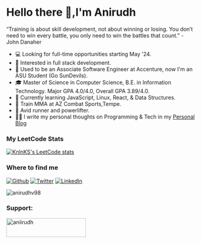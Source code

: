 
# Hello there 👋,I'm Anirudh

“Training is about skill development, not about winning or losing. You don’t need to win every battle, you only need to win the battles that count.” - John Danaher

* 💻   Looking for full-time opportunities starting May '24.
* 🧐   Interested in full stack development.
* 💼   Used to be an Associate Software Engineer at Accenture, now I'm an ASU Student (Go SunDevils).
* 🎓   Master of Science in Computer Science, B.E. in Information Technology. Major GPA 4.0/4.0, Overall GPA 3.89/4.0.
* 🌱   Currently learning JavaScript, Linux, React, & Data Structures.
* 🤼   Train MMA at AZ Combat Sports,Tempe.
* 🏃   Avid runner and powerlifter.
* ✍🏻   I write my personal thoughts on Programming & Tech in my [Personal Blog](https://anii.hashnode.dev/)




<h3>My LeetCode Stats</h3>

[![KnlnKS's LeetCode stats](https://leetcode-stats-six.vercel.app/?username=anirudhvenky)](https://github.com/KnlnKS/leetcode-stats)

<h3>Where to find me</h3>
<p><a href="https://github.com/anirudhv98" target="_blank"><img alt="Github" src="https://img.shields.io/badge/GitHub-%2312100E.svg?&style=for-the-badge&logo=Github&logoColor=white" /></a> <a href="https://twitter.com/anir0dh" target="_blank"><img alt="Twitter" src="https://img.shields.io/badge/twitter-%231DA1F2.svg?&style=for-the-badge&logo=twitter&logoColor=white" /></a> <a href="https://www.linkedin.com/in/anirudhvenky" target="_blank"><img alt="LinkedIn" src="https://img.shields.io/badge/linkedin-%230077B5.svg?&style=for-the-badge&logo=linkedin&logoColor=white" /></a> 
</p>

<p><img align="center" src="https://github-readme-streak-stats.herokuapp.com/?user=anirudhv98&" alt="anirudhv98" /></p>
<h3 align="left">Support:</h3>
<p><a href="https://www.buymeacoffee.com/aniirudh"> <img align="left" src="https://cdn.buymeacoffee.com/buttons/v2/default-yellow.png" height="50" width="210" alt="aniirudh" /></a></p><br><br>
<br>



